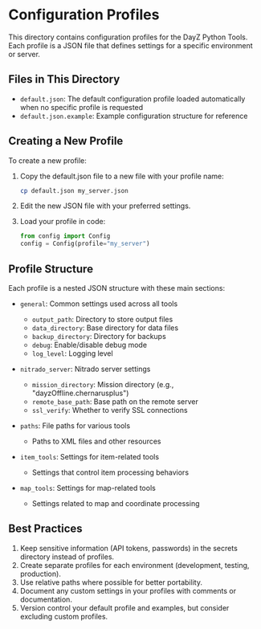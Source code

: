 # Configuration Profiles

This directory contains configuration profiles for the DayZ Python Tools. Each profile is a JSON file that defines settings for a specific environment or server.

## Files in This Directory

- `default.json`: The default configuration profile loaded automatically when no specific profile is requested
- `default.json.example`: Example configuration structure for reference

## Creating a New Profile

To create a new profile:

1. Copy the default.json file to a new file with your profile name:
   ```bash
   cp default.json my_server.json
   ```

2. Edit the new JSON file with your preferred settings.

3. Load your profile in code:
   ```python
   from config import Config
   config = Config(profile="my_server")
   ```

## Profile Structure

Each profile is a nested JSON structure with these main sections:

- `general`: Common settings used across all tools
  - `output_path`: Directory to store output files
  - `data_directory`: Base directory for data files
  - `backup_directory`: Directory for backups
  - `debug`: Enable/disable debug mode
  - `log_level`: Logging level

- `nitrado_server`: Nitrado server settings
  - `mission_directory`: Mission directory (e.g., "dayzOffline.chernarusplus")
  - `remote_base_path`: Base path on the remote server
  - `ssl_verify`: Whether to verify SSL connections

- `paths`: File paths for various tools
  - Paths to XML files and other resources

- `item_tools`: Settings for item-related tools
  - Settings that control item processing behaviors

- `map_tools`: Settings for map-related tools
  - Settings related to map and coordinate processing

## Best Practices

1. Keep sensitive information (API tokens, passwords) in the secrets directory instead of profiles.
2. Create separate profiles for each environment (development, testing, production).
3. Use relative paths where possible for better portability.
4. Document any custom settings in your profiles with comments or documentation.
5. Version control your default profile and examples, but consider excluding custom profiles.
